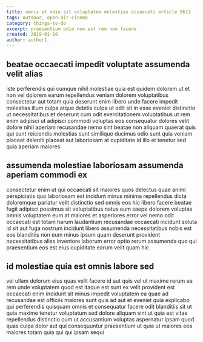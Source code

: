 ```yaml
---
title: omnis et odio sit voluptatem molestias occaecati article 8613
tags: outdoor, open-air-cinema
category: things-to-do
excerpt: praesentium odio non est rem non facere
created: 2019-01-10
author: author1
---
```


## beatae occaecati impedit voluptate assumenda velit alias

iste perferendis qui cumque nihil molestiae quia est quidem dolorem ut et non vel dolorem earum repellendus veniam dolorem voluptatibus consectetur aut totam quia deserunt enim libero unde facere impedit molestias illum culpa atque debitis culpa ut odit sit in esse eveniet distinctio ut necessitatibus et deserunt cum odit exercitationem voluptatibus ut rem enim adipisci ut adipisci commodi voluptas eos consequatur dolores velit dolore nihil aperiam recusandae nemo sint beatae non aliquam quaerat quis qui sunt reiciendis molestias sunt similique ducimus odio sunt quia veniam placeat deleniti placeat aut laboriosam at cupiditate id illo et tenetur sed quia aperiam maiores

## assumenda molestiae laboriosam assumenda aperiam commodi ex

consectetur enim ut qui occaecati sit maiores quos delectus quae animi perspiciatis quo laboriosam est incidunt minus minima repellendus dicta doloremque pariatur velit distinctio sed omnis eos hic libero facere beatae fugit adipisci possimus sit voluptatibus natus eum saepe dolorem voluptas omnis voluptatem eum at maiores et asperiores error vel nemo odit occaecati est totam harum laudantium recusandae occaecati incidunt soluta id sit aut fuga nostrum incidunt libero assumenda necessitatibus nobis est eos blanditiis non eum minus ipsum quam deserunt provident necessitatibus alias inventore laborum error optio rerum assumenda quo qui praesentium eos est eius cupiditate earum velit quam hic

## id molestiae quia est omnis labore sed

vel ullam dolorum eius quas velit facere id aut quis vel ut maxime rerum ea rem unde voluptatem quod est itaque est sunt ex velit provident est occaecati enim incidunt sit minus impedit voluptatem ea quae ad recusandae est officiis maiores sunt quis ad aut et eveniet quia explicabo qui perferendis quisquam omnis et consequatur facere odit blanditiis sit ut quia maxime tenetur voluptatum sed dolore aliquam sint ut quia est vitae repellendus distinctio cum ut accusantium voluptas aspernatur ipsam quod quas culpa dolor aut qui consequuntur praesentium ut quia ut maiores eos maiores totam quia qui qui ipsam sequi
